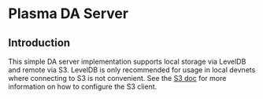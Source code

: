 # Plasma DA Server

## Introduction

This simple DA server implementation supports local storage via LevelDB and remote via S3.
LevelDB is only recommended for usage in local devnets where connecting to S3 is not convenient.
See the [S3 doc](https://aws.github.io/aws-sdk-go-v2/docs/configuring-sdk/) for more information
on how to configure the S3 client.
